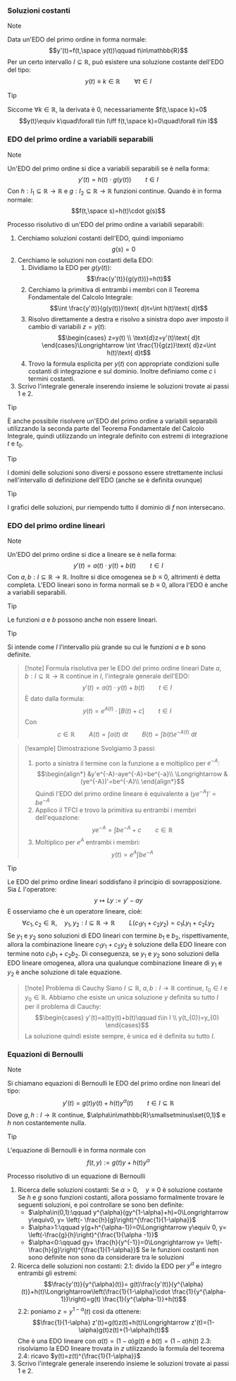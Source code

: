 ### Soluzioni costanti
>[!note]
>Data un'EDO del primo ordine in forma normale: $$y'(t)=f(t,\space y(t))\qquad t\in\mathbb{R}$$
>Per un certo intervallo $I\subseteq\mathbb{R}$, può esistere una soluzione costante dell'EDO del tipo: $$y(t)\equiv k\in\mathbb{R}\qquad\forall t\in I$$

>[!tip]
>Siccome $\forall k\in\mathbb{R}$, la derivata è $0$, necessariamente $f(t,\space k)=0$
>$$y(t)\equiv k\quad\forall t\in I\iff f(t,\space k)=0\quad\forall t\in I$$

### EDO del primo ordine a variabili separabili
>[!note]
>Un'EDO del primo ordine si dice a variabili separabili se è nella forma: $$y'(t)=h(t)\cdot g(y(t))\qquad t\in I$$
>Con $h: I_{1}\subseteq\mathbb{R}\to\mathbb{R}$ e $g: I_{2}\subseteq\mathbb{R}\to\mathbb{R}$ funzioni continue. Quando è in forma normale: $$f(t,\space s)=h(t)\cdot g(s)$$

Processo risolutivo di un'EDO del primo ordine a variabili separabili:
1. Cerchiamo soluzioni costanti dell'EDO, quindi imponiamo $$g(s)=0$$
2. Cerchiamo le soluzioni non costanti della EDO:
	1. Dividiamo la EDO per $g(y(t))$: $$\frac{y'(t)}{g(y(t))}=h(t)$$
	2. Cerchiamo la primitiva di entrambi i membri con il Teorema Fondamentale del Calcolo Integrale: $$\int \frac{y'(t)}{g(y(t))}\text{ d}t=\int h(t)\text{ d}t$$
	3. Risolvo direttamente a destra e risolvo a sinistra dopo aver imposto il cambio di variabili $z=y(t)$: $$\begin{cases} z=y(t) \\ \text{d}z=y'(t)\text{ d}t \end{cases}\Longrightarrow \int \frac{1}{g(z)}\text{ d}z=\int h(t)\text{ d}t$$
	4. Trovo la formula esplicita per $y(t)$ con appropriate condizioni sulle costanti di integrazione e sul dominio. Inoltre definiamo come $c$ i termini costanti.
3. Scrivo l'integrale generale inserendo insieme le soluzioni trovate ai passi 1 e 2.

>[!tip]
>È anche possibile risolvere un'EDO del primo ordine a variabili separabili utilizzando la seconda parte del Teorema Fondamentale del Calcolo Integrale, quindi utilizzando un integrale definito con estremi di integrazione $t$ e $t_{0}$.

>[!tip]
>I domini delle soluzioni sono diversi e possono essere strettamente inclusi nell'intervallo di definizione dell'EDO (anche se è definita ovunque)

>[!tip]
>I grafici delle soluzioni, pur riempendo tutto il dominio di $f$ non intersecano.

### EDO del primo ordine lineari
>[!note]
>Un'EDO del primo ordine si dice a lineare se è nella forma: $$y'(t)=a(t)\cdot y(t)+b(t)\qquad t\in I$$
>Con $a,b: I\subseteq\mathbb{R}\to\mathbb{R}$. Inoltre si dice omogenea se $b\equiv 0$, altrimenti è detta completa. L'EDO lineari sono in forma normali se $b\equiv 0$, allora l'EDO è anche a variabili separabili.

>[!tip]
>Le funzioni $a$ e $b$ possono anche non essere lineari.

>[!tip]
>Si intende come $I$ l'intervallo più grande su cui le funzioni $a$ e $b$ sono definite.

>[!note] Formula risolutiva per le EDO del primo ordine lineari
>Date $a,b:I\subseteq\mathbb{R}\to\mathbb{R}$ continue in $I$, l'integrale generale dell'EDO: $$y'(t)=a(t)\cdot y(t)+b(t)\qquad t\in I$$
>È dato dalla formula: $$y(t)=e^{A(t)}\cdot [B(t)+c]\qquad t\in I$$
>Con $$c\in\mathbb{R}\qquad A(t)=\int a(t)\text{ d}t\qquad B(t)=\int b(t)e^{-A(t)}\text{ d}t$$

>[!example] Dimostrazione
>Svolgiamo 3 passi:
>1. porto a sinistra il termine con la funzione a e moltiplico per $e^{-A}$: $$\begin{align*}
&y'e^{-A}-aye^{-A}=be^{-a}\\
\Longrightarrow & (ye^{-A})'=be^{-A}\\
\end{align*}$$
>Quindi l'EDO del primo ordine lineare è equivalente a $(ye^{-A})'=be^{-A}$
>2. Applico il TFCI e trovo la primitiva su entrambi i membri dell'equazione: $$ye^{-A}=\int be^{-A}+c\qquad c\in\mathbb{R}$$
>3. Moltiplico per $e^{A}$ entrambi i membri: $$y(t)=e^{A}\int be^{-A}$$

>[!tip]
>Le EDO del primo ordine lineari soddisfano il principio di sovrapposizione. Sia $L$ l'operatore: $$y\mapsto Ly:= y'-ay$$
>E osserviamo che è un operatore lineare, cioè: $$\forall c_{1},c_{2}\in \mathbb{R},\quad y_{1},y_{2}: I\subseteq \mathbb{R}\to\mathbb{R}\qquad L(c_{1}y_{1}+c_{2}y_{2})=c_{1}Ly_{1}+c_{2}Ly_{2}$$
>Se $y_{1}$ e $y_2$ sono soluzioni di EDO lineari con termine $b_{1}$ e $b_{2}$, rispettivamente, allora la combinazione lineare $c_{1}y_{1}+c_{2}y_{2}$ è soluzione della EDO lineare con termine noto $c_{1}b_{1}+c_{2}b_{2}$. Di conseguenza, se $y_{1}$ e $y_{2}$ sono soluzioni della EDO lineare omogenea, allora una qualunque combinazione lineare di $y_{1}$ e $y_{2}$ è anche soluzione di tale equazione.

>[!note] Problema di Cauchy
>Siano $I\subseteq\mathbb{R}$, $a,b:I\to\mathbb{R}$ continue, $t_{0}\in I$ e $y_{0}\in \mathbb{R}$. Abbiamo che esiste un unica soluzione $y$ definita su tutto $I$ per il problema di Cauchy: $$\begin{cases}
y'(t)=a(t)y(t)+b(t)\qquad t\in I \\
y(t_{0})=y_{0}
\end{cases}$$
>La soluzione quindi esiste sempre, è unica ed è definita su tutto $I$.

### Equazioni di Bernoulli
>[!note]
>Si chiamano equazioni di Bernoulli le EDO del primo ordine non lineari del tipo: $$y'(t)=g(t)y(t)+h(t)y^{\alpha}(t)\qquad t\in I\subseteq \mathbb{R}$$
>Dove $g,h: I\to\mathbb{R}$ continue, $\alpha\in\mathbb{R}\smallsetminus\set{0,1}$ e $h$ non costantemente nulla.

>[!tip]
>L'equazione di Bernoulli è in forma normale con $$f(t,y):=g(t)y+h(t)y^{\alpha}$$

Processo risolutivo di un equazione di Bernoulli
1. Ricerca delle soluzioni costanti:
	Se $\alpha>0,\quad y\equiv0$ è soluzione costante
	Se $h$ e $g$ sono funzioni costanti, allora possiamo formalmente trovare le seguenti soluzioni, e poi controllare se sono ben definite:
	- $\alpha\in(0,1):\qquad y^{\alpha}(gy^{1-\alpha}+h)=0\Longrightarrow y\equiv0, y= \left(- \frac{h}{g}\right)^{\frac{1}{1-\alpha}}$
	- $\alpha>1:\qquad y(g+h^{\alpha-1})=0\Longrightarrow y\equiv 0, y= \left(-\frac{g}{h}\right)^{\frac{1}{\alpha -1}}$
	- $\alpha<0:\qquad gy+ \frac{h}{y^{-1}}=0\Longrightarrow y= \left(- \frac{h}{g}\right)^{\frac{1}{1-\alpha}}$
	Se le funzioni costanti non sono definite non sono da considerare tra le soluzioni
2. Ricerca delle soluzioni non costanti:
	2.1: divido la EDO per $y^{\alpha}$ e integro entrambi gli estremi: $$\frac{y'(t)}{y^{\alpha}(t)}= g(t)\frac{y'(t)}{y^{\alpha}(t)}+h(t)\Longrightarrow\left(\frac{1}{1-\alpha}\cdot \frac{1}{y^{\alpha-1}}\right)=g(t) \frac{1}{y^{\alpha-1}}+h(t)$$
	2.2: poniamo $z= y^{1-\alpha}(t)$ così da ottenere: $$\frac{1}{1-\alpha} z'(t)=g(t)z(t)+h(t)\Longrightarrow z'(t)=(1-\alpha)g(t)z(t)+(1-\alpha)h(t)$$
	Che è una EDO lineare con $a(t)= (1-\alpha)g(t)$ e $b(t)=(1-\alpha)h(t)$
	2.3: risolviamo la EDO lineare trovata in $z$ utilizzando la formula del teorema
	2.4: ricavo $y(t)=z(t)^{\frac{1}{1-\alpha}}$
3. Scrivo l'integrale generale inserendo insieme le soluzioni trovate ai passi 1 e 2.